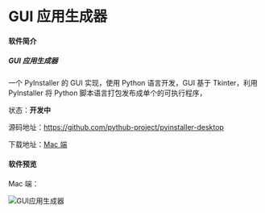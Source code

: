 # GUI 应用生成器

#### 软件简介

##### GUI 应用生成器

一个 PyInstaller 的 GUI 实现，使用 Python 语言开发，GUI 基于 Tkinter，利用 PyInstaller 将 Python 脚本语言打包发布成单个的可执行程序，

状态：**开发中**

源码地址：https://github.com/pythub-project/pyinstaller-desktop

下载地址：[Mac 端](https://github.com/pythub-project/pyinstaller-desktop/releases/latest)


#### 软件预览

Mac 端：

![GUI应用生成器](/images/pyinstaller-desktop/1.png)

